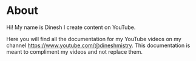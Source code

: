 # About
Hi! My name is Dinesh I create content on YouTube.

Here you will find all the documentation for my YouTube videos on my channel https://www.youtube.com/@dineshmistry. This documentation is meant to compliment my videos and not replace them.
